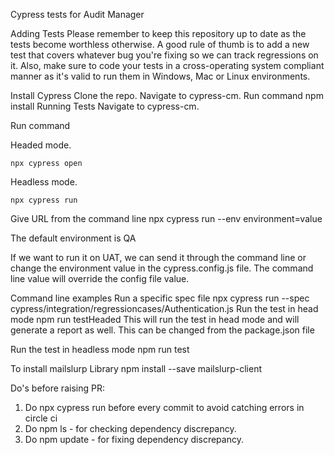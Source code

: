 Cypress tests for Audit Manager

Adding Tests
Please remember to keep this repository up to date as the tests become worthless otherwise. A good rule of thumb is to add a new test that covers whatever bug you're fixing so we can track regressions on it. Also, make sure to code your tests in a cross-operating system compliant manner as it's valid to run them in Windows, Mac or Linux environments.

Install Cypress
Clone the repo.
Navigate to cypress-cm.
Run command
    npm install
Running Tests
Navigate to cypress-cm.

Run command

Headed mode.

    npx cypress open
Headless mode.

    npx cypress run
Give URL from the command line
npx cypress run --env environment=value

The default environment is QA

If we want to run it on UAT, we can send it through the command line or change the environment value in the cypress.config.js file. The command line value will override the config file value.

Command line examples
Run a specific spec file
npx cypress run --spec cypress/integration/regressioncases/Authentication.js
Run the test in head mode
npm run testHeaded
This will run the test in head mode and will generate a report as well. This can be changed from the package.json file

Run the test in headless mode
npm run test

To install mailslurp Library
npm install --save mailslurp-client

Do's before raising PR:
1. Do npx cypress run before every commit to avoid catching errors in circle ci
2. Do npm ls - for checking dependency discrepancy.
3. Do npm update - for fixing dependency discrepancy.

